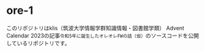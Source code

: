 # ore-1

このリポジトリはklis（筑波大学情報学群知識情報・図書館学類） Advent Calendar 2023の記事`令和5年に誕生したオレオレFWの話（仮）`のソースコードを公開しているリポジトリです。
